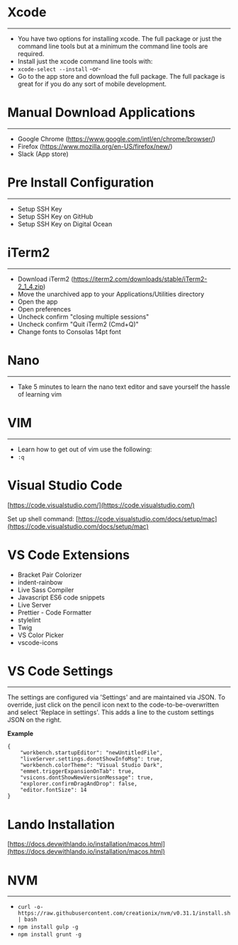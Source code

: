 # Xcode
-----
- You have two options for installing xcode.  The full package or just the
command line tools but at a minimum the command line tools are required.
- Install just the xcode command line tools with:
- `xcode-select --install` -or-
- Go to the app store and download the full package.  The full package is
great for if you do any sort of mobile development.

# Manual Download Applications
----------------------------
- Google Chrome (https://www.google.com/intl/en/chrome/browser/)
- Firefox (https://www.mozilla.org/en-US/firefox/new/)
- Slack (App store)

# Pre Install Configuration
-------------------------
- Setup SSH Key
- Setup SSH Key on GitHub
- Setup SSH Key on Digital Ocean

# iTerm2
------
- Download iTerm2 (https://iterm2.com/downloads/stable/iTerm2-2_1_4.zip)
- Move the unarchived app to your Applications/Utilities directory
- Open the app
- Open preferences
- Uncheck confirm "closing multiple sessions"
- Uncheck confirm "Quit iTerm2 (Cmd+Q)"
- Change fonts to Consolas 14pt font

# Nano
----
- Take 5 minutes to learn the nano text editor and save yourself the hassle of
learning vim

# VIM
---
- Learn how to get out of vim use the following:
- `:q`

# Visual Studio Code
[https://code.visualstudio.com/](https://code.visualstudio.com/)

Set up shell command: [https://code.visualstudio.com/docs/setup/mac](https://code.visualstudio.com/docs/setup/mac)

# VS Code Extensions
* Bracket Pair Colorizer
* indent-rainbow
* Live Sass Compiler
* Javascript ES6 code snippets
* Live Server
* Prettier - Code Formatter
* stylelint
* Twig
* VS Color Picker
* vscode-icons

# VS Code Settings
-------------
The settings are configured via 'Settings' and are maintained via JSON.
To override, just click on the pencil icon next to the code-to-be-overwritten and select 'Replace in settings'. This adds a line to the custom settings JSON on the right.

**Example**
```
{
    "workbench.startupEditor": "newUntitledFile",
    "liveServer.settings.donotShowInfoMsg": true,
    "workbench.colorTheme": "Visual Studio Dark",
    "emmet.triggerExpansionOnTab": true,
    "vsicons.dontShowNewVersionMessage": true,
    "explorer.confirmDragAndDrop": false,
    "editor.fontSize": 14
}
```

# Lando Installation
[https://docs.devwithlando.io/installation/macos.html](https://docs.devwithlando.io/installation/macos.html)

# NVM
----
- `curl -o- https://raw.githubusercontent.com/creationix/nvm/v0.31.1/install.sh | bash`
- `npm install gulp -g`
- `npm install grunt -g`